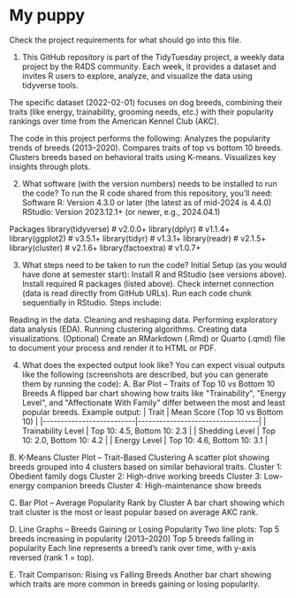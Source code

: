 # My puppy

Check the project requirements for what should go into this file.


1. This GitHub repository is part of the TidyTuesday project, a weekly data project by the R4DS community. Each week, it provides a dataset and invites R users to explore, analyze, and visualize the data using tidyverse tools. 

The specific dataset (2022-02-01) focuses on dog breeds, combining their traits (like energy, trainability, grooming needs, etc.) with their popularity rankings over time from the American Kennel Club (AKC).

The code in this project performs the following:
Analyzes the popularity trends of breeds (2013–2020).
Compares traits of top vs bottom 10 breeds.
Clusters breeds based on behavioral traits using K-means.
Visualizes key insights through plots.



2. What software (with the version numbers) needs to be installed to run the code?
To run the R code shared from this repository, you’ll need:
 Software
R: Version 4.3.0 or later (the latest as of mid-2024 is 4.4.0)
RStudio: Version 2023.12.1+ (or newer, e.g., 2024.04.1)

 Packages
library(tidyverse)     # v2.0.0+
library(dplyr)         # v1.1.4+
library(ggplot2)       # v3.5.1+
library(tidyr)         # v1.3.1+
library(readr)         # v2.1.5+
library(cluster)       # v2.1.6+
library(factoextra)    # v1.0.7+



3. What steps need to be taken to run the code?
Initial Setup (as you would have done at semester start):
Install R and RStudio (see versions above).
Install required R packages (listed above).
Check internet connection (data is read directly from GitHub URLs).
Run each code chunk sequentially in RStudio.
Steps include:

Reading in the data.
Cleaning and reshaping data.
Performing exploratory data analysis (EDA).
Running clustering algorithms.
Creating data visualizations.
(Optional) Create an RMarkdown (.Rmd) or Quarto (.qmd) file to document your process and render it to HTML or PDF.



4. What does the expected output look like?
You can expect visual outputs like the following (screenshots are described, but you can generate them by running the code):
A. Bar Plot – Traits of Top 10 vs Bottom 10 Breeds
A flipped bar chart showing how traits like "Trainability", "Energy Level", and "Affectionate With Family" differ between the most and least popular breeds.
Example output:
| Trait                    | Mean Score (Top 10 vs Bottom 10) |
|--------------------------|----------------------------------|
| Trainability Level       | Top 10: 4.5, Bottom 10: 2.3       |
| Shedding Level           | Top 10: 2.0, Bottom 10: 4.2       |
| Energy Level             | Top 10: 4.6, Bottom 10: 3.1       |

B. K-Means Cluster Plot – Trait-Based Clustering
A scatter plot showing breeds grouped into 4 clusters based on similar behavioral traits.
Cluster 1: Obedient family dogs
Cluster 2: High-drive working breeds
Cluster 3: Low-energy companion breeds
Cluster 4: High-maintenance show breeds

C. Bar Plot – Average Popularity Rank by Cluster
A bar chart showing which trait cluster is the most or least popular based on average AKC rank.


D. Line Graphs – Breeds Gaining or Losing Popularity
Two line plots:
Top 5 breeds increasing in popularity (2013–2020)
Top 5 breeds falling in popularity
Each line represents a breed’s rank over time, with y-axis reversed (rank 1 = top).


E. Trait Comparison: Rising vs Falling Breeds
Another bar chart showing which traits are more common in breeds gaining or losing popularity.

